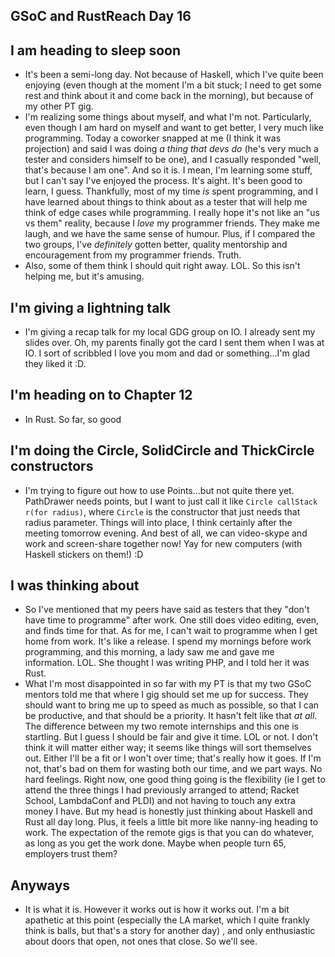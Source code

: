 ## GSoC and RustReach Day 16

## I am heading to sleep soon
- It's been a semi-long day. Not because of Haskell, which I've quite been enjoying (even though at the moment I'm a bit
  stuck; I need to get some rest and think about it and come back in the morning), but because of my other PT gig.
- I'm realizing some things about myself, and what I'm not. Particularly, even though I am hard on myself and want to get
  better, I very much like programming. Today a coworker snapped at me (I think it was projection) 
  and said I was doing *a thing that devs do* (he's 
  very much a tester and considers himself to be one), and I casually responded "well, that's because I am one". And so it is.
  I mean, I'm learning some stuff, but I can't say I've enjoyed the process. It's aight. It's been good to learn, I guess. 
  Thankfully, most of my time *is* spent programming, and I have learned about things to think about as a tester that will help
  me think of edge cases while programming. I really hope it's not like an "us vs them" reality, because I *love* my programmer
  friends. They make me laugh, and we have the same sense of humour. Plus, if I compared the two groups, I've *definitely* gotten
  better, quality mentorship and encouragement from my programmer friends. Truth.
- Also, some of them think I should quit right away. LOL. So this isn't helping me, but it's amusing.
  
## I'm giving a lightning talk
- I'm giving a recap talk for my local GDG group on IO. I already sent my slides over. Oh, my parents finally got the card 
  I sent them when I was at IO. I sort of scribbled I love you mom and dad or something...I'm glad they liked it :D.
  
## I'm heading on to Chapter 12
- In Rust. So far, so good

## I'm doing the Circle, SolidCircle and ThickCircle constructors 
- I'm trying to figure out how to use Points...but not quite there yet. PathDrawer needs points, but I want to just call it like ```Circle callStack r(for radius)```, where ```Circle``` is the constructor that just needs that radius parameter. Things will into place, I think certainly after
  the meeting tomorrow evening. And best of all, we can video-skype and work and screen-share together now! Yay for new computers 
  (with Haskell stickers on them!) :D
  
## I was thinking about
- So I've mentioned that my peers have said as testers that they "don't have time to programme" after work. One still does 
  video editing, even, and finds time for that. As for me, I can't wait to programme when I get home from work. It's like a release.
  I spend my mornings before work programming, and this morning, a lady saw me and gave me information. LOL.
  She thought I was writing PHP, and I told her it was Rust.
- What I'm most disappointed in so far with my PT is that my two GSoC mentors told me that where I gig should set me up for success.
  They should want to bring me up to speed as much as possible, so that I can be productive, and that should be a priority. It hasn't
  felt like that *at all*. The difference between my two remote internships and this one is startling. But I guess I should be fair
  and give it time. LOL or not. I don't think it will matter either way; it seems like things will sort themselves out. Either I'll be a fit or I won't over time; that's really how it goes. If I'm not, that's bad on them for wasting both our time, and we part ways. No hard feelings. Right now, one good thing going is the flexibility (ie I get to attend the three things I had 
  previously arranged to attend; Racket School, LambdaConf and PLDI) and not having to touch any extra money I have. But my head is 
  honestly just thinking about Haskell and Rust all day long. Plus, it feels a little bit more like nanny-ing heading to work. The expectation of the 
  remote gigs is that you can do whatever, as long as you get the work done. Maybe when people turn 65, employers trust them?
  
 ## Anyways
 - It is what it is. However it works out is how it works out. I'm a bit apathetic at this point (especially the LA market, which
 I quite frankly think is balls, but that's a story for another day)
 , and only enthusiastic about doors
   that open, not ones that close. So we'll see.
